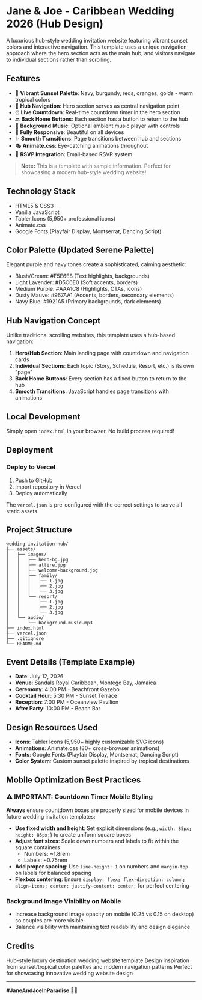 # Jane & Joe - Caribbean Wedding 2026 (Hub Design)

A luxurious hub-style wedding invitation website featuring vibrant sunset colors and interactive navigation. This template uses a unique navigation approach where the hero section acts as the main hub, and visitors navigate to individual sections rather than scrolling.

## Features

- 🎨 **Vibrant Sunset Palette**: Navy, burgundy, reds, oranges, golds - warm tropical colors
- 🎯 **Hub Navigation**: Hero section serves as central navigation point
- ⏰ **Live Countdown**: Real-time countdown timer in the hero section
- 🔙 **Back Home Buttons**: Each section has a button to return to the hub
- 🎵 **Background Music**: Optional ambient music player with controls
- 📱 **Fully Responsive**: Beautiful on all devices
- ✨ **Smooth Transitions**: Page transitions between hub and sections
- 🎭 **Animate.css**: Eye-catching animations throughout
- 💌 **RSVP Integration**: Email-based RSVP system

> **Note:** This is a template with sample information. Perfect for showcasing a modern hub-style wedding website!

## Technology Stack

- HTML5 & CSS3
- Vanilla JavaScript
- Tabler Icons (5,950+ professional icons)
- Animate.css
- Google Fonts (Playfair Display, Montserrat, Dancing Script)

## Color Palette (Updated Serene Palette)

Elegant purple and navy tones create a sophisticated, calming aesthetic:

- Blush/Cream: #F5E6E8 (Text highlights, backgrounds)
- Light Lavender: #D5C6E0 (Soft accents, borders)
- Medium Purple: #AAA1C8 (Highlights, CTAs, icons)
- Dusty Mauve: #967AA1 (Accents, borders, secondary elements)
- Navy Blue: #1921A5 (Primary backgrounds, dark elements)

## Hub Navigation Concept

Unlike traditional scrolling websites, this template uses a hub-based navigation:

1. **Hero/Hub Section**: Main landing page with countdown and navigation cards
2. **Individual Sections**: Each topic (Story, Schedule, Resort, etc.) is its own "page"
3. **Back Home Buttons**: Every section has a fixed button to return to the hub
4. **Smooth Transitions**: JavaScript handles page transitions with animations

## Local Development

Simply open `index.html` in your browser. No build process required!

## Deployment

### Deploy to Vercel

1. Push to GitHub
2. Import repository in Vercel
3. Deploy automatically

The `vercel.json` is pre-configured with the correct settings to serve all static assets.

## Project Structure

```
wedding-invitation-hub/
├── assets/
│   ├── images/
│   │   ├── hero-bg.jpg
│   │   ├── attire.jpg
│   │   ├── welcome-background.jpg
│   │   ├── family/
│   │   │   ├── 1.jpg
│   │   │   ├── 2.jpg
│   │   │   └── 3.jpg
│   │   └── resort/
│   │       ├── 1.jpg
│   │       ├── 2.jpg
│   │       └── 3.jpg
│   └── audio/
│       └── background-music.mp3
├── index.html
├── vercel.json
├── .gitignore
└── README.md
```

## Event Details (Template Example)

- **Date**: July 12, 2026
- **Venue**: Sandals Royal Caribbean, Montego Bay, Jamaica
- **Ceremony**: 4:00 PM - Beachfront Gazebo
- **Cocktail Hour**: 5:30 PM - Sunset Terrace
- **Reception**: 7:00 PM - Oceanview Pavilion
- **After Party**: 10:00 PM - Beach Bar

## Design Resources Used

- **Icons**: Tabler Icons (5,950+ highly customizable SVG icons)
- **Animations**: Animate.css (80+ cross-browser animations)
- **Fonts**: Google Fonts (Playfair Display, Montserrat, Dancing Script)
- **Color System**: Custom sunset palette inspired by tropical destinations

## Mobile Optimization Best Practices

### ⚠️ IMPORTANT: Countdown Timer Mobile Styling

**Always** ensure countdown boxes are properly sized for mobile devices in future wedding invitation templates:

- **Use fixed width and height**: Set explicit dimensions (e.g., `width: 85px; height: 85px;`) to create uniform square boxes
- **Adjust font sizes**: Scale down numbers and labels to fit within the square containers
  - Numbers: ~1.8rem
  - Labels: ~0.75rem
- **Add proper spacing**: Use `line-height: 1` on numbers and `margin-top` on labels for balanced spacing
- **Flexbox centering**: Ensure `display: flex; flex-direction: column; align-items: center; justify-content: center;` for perfect centering

### Background Image Visibility on Mobile

- Increase background image opacity on mobile (0.25 vs 0.15 on desktop) so couples are more visible
- Balance visibility with maintaining text readability and design elegance

## Credits

Hub-style luxury destination wedding website template
Design inspiration from sunset/tropical color palettes and modern navigation patterns
Perfect for showcasing innovative wedding website design

---

**#JaneAndJoeInParadise** 💍🌅
